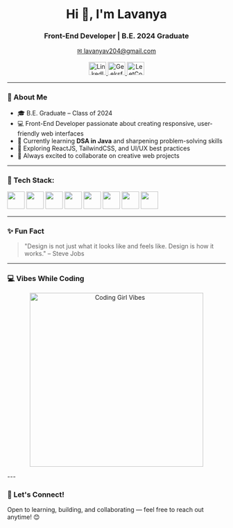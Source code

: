 <h1 align="center">Hi 👋, I'm Lavanya</h1>
<h3 align="center">Front-End Developer | B.E. 2024 Graduate</h3>

<p align="center">
  <a href="mailto:lavanyav204@gmail.com">✉ lavanyav204@gmail.com</a>
  <br/><br/>
  
  <a href="https://www.linkedin.com/in/lavanya-v-760320274/" target="_blank">
    <img src="https://cdn.jsdelivr.net/gh/devicons/devicon/icons/linkedin/linkedin-original.svg" alt="LinkedIn" height="30" width="40" />
  </a>

  <a href="https://www.geeksforgeeks.org/user/lavany1nj3/" target="_blank">
    <img src="https://upload.wikimedia.org/wikipedia/commons/4/43/GeeksforGeeks.svg" alt="GeeksforGeeks" height="30" width="40" />
  </a>

  <a href="https://leetcode.com/u/Lavanya2403/" target="_blank">
    <img src="https://upload.wikimedia.org/wikipedia/commons/1/19/LeetCode_logo_black.png" alt="LeetCode" height="30" width="40" />
  </a>
</p>


---

### 🌟 About Me
- 🎓 B.E. Graduate – Class of 2024  
- 💻 Front-End Developer passionate about creating responsive, user-friendly web interfaces  
- 🌱 Currently learning **DSA in Java** and sharpening problem-solving skills  
- 🚀 Exploring ReactJS, TailwindCSS, and UI/UX best practices  
- 🤝 Always excited to collaborate on creative web projects  

---

### 🧰 Tech Stack:

<p>
  <img src="https://cdn.jsdelivr.net/gh/devicons/devicon/icons/html5/html5-original.svg" width="40" />
  <img src="https://cdn.jsdelivr.net/gh/devicons/devicon/icons/css3/css3-original.svg" width="40" />
  <img src="https://cdn.jsdelivr.net/gh/devicons/devicon/icons/javascript/javascript-original.svg" width="40" />
  <img src="https://cdn.jsdelivr.net/gh/devicons/devicon/icons/react/react-original.svg" width="40" />
  <img src="https://cdn.jsdelivr.net/gh/devicons/devicon/icons/java/java-original.svg" width="40" />
  <img src="https://cdn.jsdelivr.net/gh/devicons/devicon/icons/bootstrap/bootstrap-original.svg" width="40" />
  <img src="https://cdn.jsdelivr.net/gh/devicons/devicon/icons/github/github-original.svg" width="40" />
  <img src="https://cdn.jsdelivr.net/gh/devicons/devicon/icons/vscode/vscode-original.svg" width="40" />
</p>

---


### ✨ Fun Fact

> "Design is not just what it looks like and feels like. Design is how it works." – Steve Jobs

---

### 💻 Vibes While Coding

<p align="center">
<img width="400" src="https://media.tenor.com/LrVnU1XKZysAAAAC/coding-girl.gif" alt="Coding Girl Vibes" />
</p>
---

### 💬 Let's Connect!
Open to learning, building, and collaborating — feel free to reach out anytime! 😊
